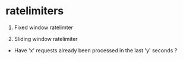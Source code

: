 # ratelimiters

1. Fixed window ratelimter


2. Sliding window ratelimiter
- Have 'x' requests already been processed in the last 'y' seconds ?